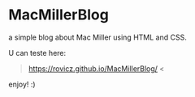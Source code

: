 # MacMillerBlog
a simple blog about Mac Miller using HTML and CSS.

U can teste here:

> https://rovicz.github.io/MacMillerBlog/ <

enjoy! :)
